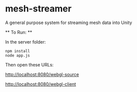 # mesh-streamer
A general purpose system for streaming mesh data into Unity


** To Run: **

In the server folder:

	npm install
	node app.js
	


Then open these URLs:

[http://localhost:8080/webgl-source](http://localhost:8080/webgl-source)

[http://localhost:8080/webgl-client](http://localhost:8080/webgl-client)